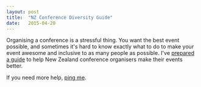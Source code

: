 ```yaml
---
layout: post
title:  "NZ Conference Diversity Guide"
date:   2015-04-20
---
```


Organising a conference is a stressful thing. You want the best event possible, and sometimes it's hard to know exactly what to do to make your event awesome and inclusive to as many people as possible. I've [prepared a guide](http://conference.hopper.org.nz/) to help New Zealand conference organisers make their events better.

If you need more help, [ping me](http://natdudley.github.io/contact).